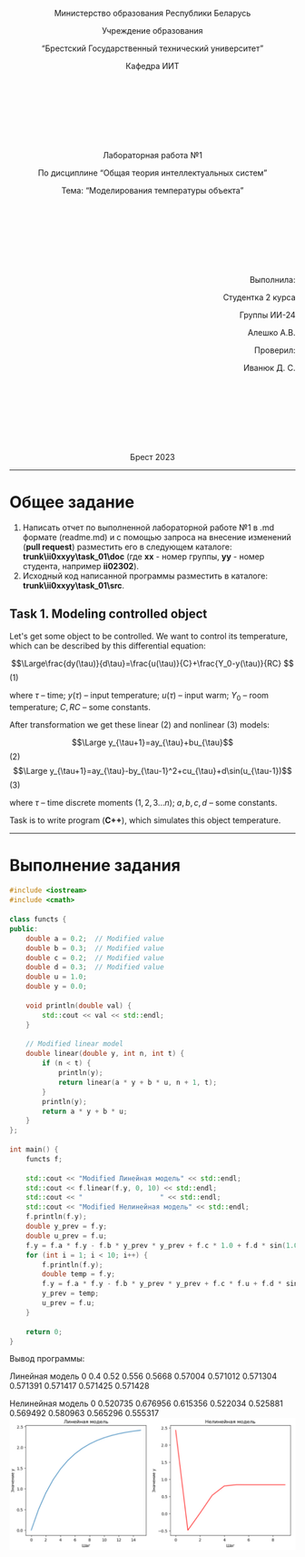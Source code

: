<p style="text-align: center;">Министерство образования Республики Беларусь</p>
<p style="text-align: center;">Учреждение образования</p>
<p style="text-align: center;">“Брестский Государственный технический университет”</p>
<p style="text-align: center;">Кафедра ИИТ</p>
<div style="margin-bottom: 10em;"></div>
<p style="text-align: center;">Лабораторная работа №1</p>
<p style="text-align: center;">По дисциплине “Общая теория интеллектуальных систем”</p>
<p style="text-align: center;">Тема: “Моделирования температуры объекта”</p>
<div style="margin-bottom: 10em;"></div>
<p style="text-align: right;">Выполнила:</p>
<p style="text-align: right;">Студентка 2 курса</p>
<p style="text-align: right;">Группы ИИ-24</p>
<p style="text-align: right;">Алешко А.В.</p>
<p style="text-align: right;">Проверил:</p>
<p style="text-align: right;">Иванюк Д. С.</p>
<div style="margin-bottom: 10em;"></div>
<p style="text-align: center;">Брест 2023</p>

---

# Общее задание #
1. Написать отчет по выполненной лабораторной работе №1 в .md формате (readme.md) и с помощью запроса на внесение изменений (**pull request**) разместить его в следующем каталоге: **trunk\ii0xxyy\task_01\doc** (где **xx** - номер группы, **yy** - номер студента, например **ii02302**).
2. Исходный код написанной программы разместить в каталоге: **trunk\ii0xxyy\task_01\src**.

## Task 1. Modeling controlled object ##
Let's get some object to be controlled. We want to control its temperature, which can be described by this differential equation:

$$\Large\frac{dy(\tau)}{d\tau}=\frac{u(\tau)}{C}+\frac{Y_0-y(\tau)}{RC} $$ (1)

where $\tau$ – time; $y(\tau)$ – input temperature; $u(\tau)$ – input warm; $Y_0$ – room temperature; $C,RC$ – some constants.

After transformation we get these linear (2) and nonlinear (3) models:

$$\Large y_{\tau+1}=ay_{\tau}+bu_{\tau}$$ (2)
$$\Large y_{\tau+1}=ay_{\tau}-by_{\tau-1}^2+cu_{\tau}+d\sin(u_{\tau-1})$$ (3)

where $\tau$ – time discrete moments ($1,2,3{\dots}n$); $a,b,c,d$ – some constants.

Task is to write program (**С++**), which simulates this object temperature.


---
# Выполнение задания #
```C++
#include <iostream>
#include <cmath>

class functs {
public:
    double a = 0.2;  // Modified value
    double b = 0.3;  // Modified value
    double c = 0.2;  // Modified value
    double d = 0.3;  // Modified value
    double u = 1.0;
    double y = 0.0;

    void println(double val) {
        std::cout << val << std::endl;
    }

    // Modified linear model
    double linear(double y, int n, int t) {
        if (n < t) {
            println(y);
            return linear(a * y + b * u, n + 1, t);
        }
        println(y);
        return a * y + b * u;
    }
};

int main() {
    functs f;

    std::cout << "Modified Линейная модель" << std::endl;
    std::cout << f.linear(f.y, 0, 10) << std::endl;
    std::cout << "                   " << std::endl;
    std::cout << "Modified Нелинейная модель" << std::endl;
    f.println(f.y);
    double y_prev = f.y;
    double u_prev = f.u;
    f.y = f.a * f.y - f.b * y_prev * y_prev + f.c * 1.0 + f.d * sin(1.0);
    for (int i = 1; i < 10; i++) {
        f.println(f.y);
        double temp = f.y;
        f.y = f.a * f.y - f.b * y_prev * y_prev + f.c * f.u + f.d * sin(u_prev);
        y_prev = temp;
        u_prev = f.u;
    }

    return 0;
}

```     

Вывод программы:

Линейная модель
0
0.4
0.52
0.556
0.5668
0.57004
0.571012
0.571304
0.571391
0.571417
0.571425
0.571428

Нелинейная модель
0
0.520735
0.676956
0.615356
0.522034
0.525881
0.569492
0.580963
0.565296
0.555317
![Alt text](image-7.png)
